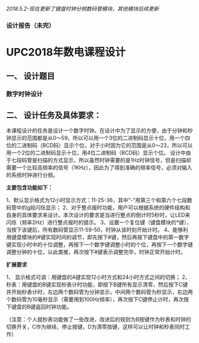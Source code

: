 *2018.5.2-现在更新了键盘时钟分频数码管模块，其他模块后续更新*

### **设计报告（未完）**
# UPC2018年数电课程设计

## 一、	设计题目

### **数字时钟设计**


## 二、	设计任务及具体要求：

本课程设计的任务是设计一个数字时钟。在设计中为了显示的方便，由于分钟和秒钟显示的范围都是从0～59，所以可以用一个3位的二进制码显示十位，用一个四位的二进制码（BCD码）显示个位，对于小时因为它的范围是从0～23，所以可以用一个2位的二进制码显示十位，用4位二进制码（BCD码）显示个位。
设计中由于七段码管是扫描的方式显示，所以虽然时钟需要的是1Hz时钟信号，但是扫描却需要一个比较高频率的信号（1KHz），因此为了得到准确的频率信号，必须对输入的系统时钟进行分频。

**主要包含功能如下：**

1、默认显示格式为12小时显示方式：11-25-36，其中“-”用第三个和第六个七段数码管中的g段闪烁显示；
2、对于整点报时功能，用户可以根据系统的硬件结构和自身的具体要求来设计。本次设计的要求是当进行整点的倒计时5秒时，让LED来闪烁（频率2Hz）进行整点报时的提示。
3、设置一个复位键（键盘模块的*键），当按下该键后，所有数码管显示11-59-50，时钟从该时刻开始计时。
4、能够利用键盘模块的#键实现时间的调节，即先按下#键，然后再按下键盘中的第一数字键实现小时中的十位调整，再按下一个数字键调整小时的个位，再按下一个数字键调整分钟的十位，以此类推，再次按下#键表示调整完毕，时钟正常开始计时。

**扩展要求**

1、	显示格式可调：用键盘的A键实现12小时方式和24小时方式之间的切换；
2、	秒表：用键盘的B键实现秒表计时功能，即按下B键所有显示清零，然后按下C键并开始秒表计时，左边两个数码管为分钟显示，中间两个数码管为秒显示，右边两个数码管为10毫秒显示（需要用到100Hz频率），再次按下C键停止计时，再次按下键盘的B键返回时钟功能。

（注意：个人就秒表功能做了一些改进，改进后的规则为B按键作为秒表和时钟的切换开关，C作为继续、停止按键，D为清零按键，这样可以让时钟和秒表同时工作）
